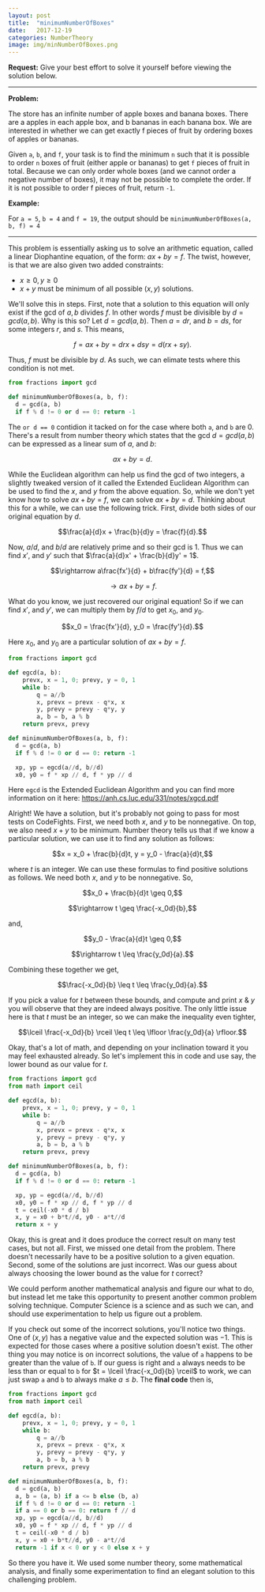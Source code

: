 ```yaml
---
layout: post
title:  "minimumNumberOfBoxes"
date:   2017-12-19
categories: NumberTheory
image: img/minNumberOfBoxes.png
---
```


**Request:** Give your best effort to solve it yourself before viewing the solution below.

---
**Problem:**

The store has an infinite number of apple boxes and banana boxes. There are a apples in each apple box, and b bananas in each banana box. We are interested in whether we can get exactly f pieces of fruit by ordering boxes of apples or bananas.

Given `a`, `b`, and `f`, your task is to find the minimum `n` such that it is possible to order `n` boxes of fruit (either apple or bananas) to get `f` pieces of fruit in total. Because we can only order whole boxes (and we cannot order a negative number of boxes), it may not be possible to complete the order. If it is not possible to order f pieces of fruit, return `-1`.

**Example:**

For `a = 5`, `b = 4` and `f = 19`, the output should be
`minimumNumberOfBoxes(a, b, f) = 4`

---

This problem is essentially asking us to solve an arithmetic equation, called a linear Diophantine equation, of the form: $ax + by = f$. The twist, however, is that we are also given two added constraints:

- $x \geq 0, y \geq 0$
- $x + y$ must be minimum of all possible $(x, y)$ solutions.

We'll solve this in steps. First, note that a solution to this equation will only exist if the gcd of $a, b$ divides $f$. In other words $f$ must be divisible by $d = gcd(a, b)$. Why is this so? Let $d = gcd(a, b)$. Then $a = dr$, and $b = ds$, for some integers $r$, and $s$. This means,

$$f = ax + by = drx + dsy = d(rx + sy).$$

Thus, $f$ must be divisible by $d$. As such, we can elimate tests where this condition is not met.

```python
from fractions import gcd

def minimumNumberOfBoxes(a, b, f):
  d = gcd(a, b)
  if f % d != 0 or d == 0: return -1
```

The `or d == 0` contidion it tacked on for the case where both `a`, and `b` are 0. There's a result from number theory which states that the gcd $d = gcd(a, b)$ can be expressed as a linear sum of $a$, and $b$:

$$ax + by = d.$$

While the Euclidean algorithm can help us find the gcd of two integers, a slightly tweaked version of it called the Extended Euclidean Algorithm can be used to find the $x$, and $y$ from the above equation. So, while we don't yet know how to solve $ax + by = f$, we can solve $ax + by = d$. Thinking about this for a while, we can use the following trick. First, divide both sides of our original equation by $d$.

$$\frac{a}{d}x + \frac{b}{d}y = \frac{f}{d}.$$

Now, $a/d$, and $b/d$ are relatively prime and so their gcd is 1. Thus we can find $x'$, and $y'$ such that $\frac{a}{d}x' + \frac{b}{d}y' = 1$.

$$\rightarrow a\frac{fx'}{d} + b\frac{fy'}{d} = f,$$

$$\rightarrow ax + by = f.$$

What do you know, we just recovered our original equation! So if we can find $x'$, and $y'$, we can multiply them by $f/d$ to get $x_0$, and $y_0$. 

$$x_0 = \frac{fx'}{d}, y_0 = \frac{fy'}{d}.$$

Here $x_0$, and $y_0$ are a particular solution of $ax + by = f$.

```python
from fractions import gcd

def egcd(a, b):
    prevx, x = 1, 0; prevy, y = 0, 1
    while b:
        q = a//b
        x, prevx = prevx - q*x, x
        y, prevy = prevy - q*y, y
        a, b = b, a % b
    return prevx, prevy

def minimumNumberOfBoxes(a, b, f):
  d = gcd(a, b)
  if f % d != 0 or d == 0: return -1

  xp, yp = egcd(a//d, b//d)
  x0, y0 = f * xp // d, f * yp // d
```

Here `egcd` is the Extended Euclidean Algorithm and you can find more information on it here: https://anh.cs.luc.edu/331/notes/xgcd.pdf

Alright! We have a solution, but it's probably not going to pass for most tests on CodeFights. First, we need both $x$, and $y$ to be nonnegative. On top, we also need $x + y$ to be minimum. Number theory tells us that if we know a particular solution, we can use it to find any solution as follows:

$$x = x_0 + \frac{b}{d}t, y = y_0 - \frac{a}{d}t,$$

where $t$ is an integer. We can use these formulas to find positive solutions as follows. We need both $x$, and $y$ to be nonnegative. So,

$$x_0 + \frac{b}{d}t \geq 0,$$

$$\rightarrow t \geq \frac{-x_0d}{b},$$

and,

$$y_0 - \frac{a}{d}t \geq 0,$$

$$\rightarrow t \leq \frac{y_0d}{a}.$$

Combining these together we get,

$$\frac{-x_0d}{b} \leq t \leq \frac{y_0d}{a}.$$

If you pick a value for $t$ between these bounds, and compute and print $x$ & $y$ you will observe that they are indeed always positive. The only little issue here is that $t$ must be an integer, so we can make the inequality even tighter,

$$\lceil \frac{-x_0d}{b} \rceil \leq t \leq \lfloor \frac{y_0d}{a} \rfloor.$$

Okay, that's a lot of math, and depending on your inclination toward it you may feel exhausted already. So let's implement this in code and use say, the lower bound as our value for $t$.

```python
from fractions import gcd
from math import ceil

def egcd(a, b):
    prevx, x = 1, 0; prevy, y = 0, 1
    while b:
        q = a//b
        x, prevx = prevx - q*x, x
        y, prevy = prevy - q*y, y
        a, b = b, a % b
    return prevx, prevy

def minimumNumberOfBoxes(a, b, f):
  d = gcd(a, b)
  if f % d != 0 or d == 0: return -1

  xp, yp = egcd(a//d, b//d)
  x0, y0 = f * xp // d, f * yp // d
  t = ceil(-x0 * d / b)
  x, y = x0 + b*t//d, y0 - a*t//d
  return x + y
```

Okay, this is great and it does produce the correct result on many test cases, but not all. First, we missed one detail from the problem. There doesn't necessarily have to be a positive solution to a given equation. Second, some of the solutions are just incorrect. Was our guess about always choosing the lower bound as the value for $t$ correct?

We could perform another mathematical analysis and figure our what to do, but instead let me take this opportunity to present another common problem solving technique. Computer Science is a science and as such we can, and should use experimentation to help us figure out a problem.

If you check out some of the incorrect solutions, you'll notice two things. One of $(x, y)$ has a negative value and the expected solution was $-1$. This is expected for those cases where a positive solution doesn't exist. The other thing you may notice is on incorrect solutions, the value of `a` happens to be greater than the value of `b`. If our guess is right and `a` always needs to be less than or equal to `b` for $t = \lceil \frac{-x_0d}{b} \rceil$ to work, we can just swap `a` and `b` to always make $a \leq b$. The **final code** then is,

```python
from fractions import gcd
from math import ceil

def egcd(a, b):
    prevx, x = 1, 0; prevy, y = 0, 1
    while b:
        q = a//b
        x, prevx = prevx - q*x, x
        y, prevy = prevy - q*y, y
        a, b = b, a % b
    return prevx, prevy

def minimumNumberOfBoxes(a, b, f):
  d = gcd(a, b)
  a, b = (a, b) if a <= b else (b, a)
  if f % d != 0 or d == 0: return -1
  if a == 0 or b == 0: return f // d
  xp, yp = egcd(a//d, b//d)
  x0, y0 = f * xp // d, f * yp // d
  t = ceil(-x0 * d / b)
  x, y = x0 + b*t//d, y0 - a*t//d
  return -1 if x < 0 or y < 0 else x + y
```

So there you have it. We used some number theory, some mathematical analysis, and finally some experimentation to find an elegant solution to this challenging problem.
